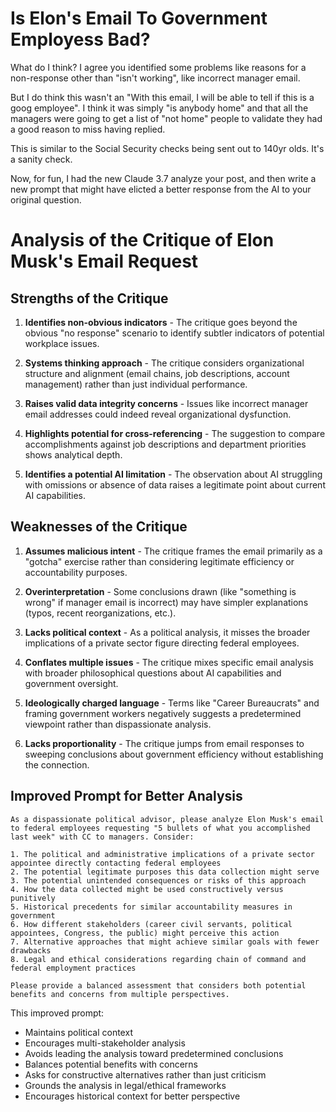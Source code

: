 
# Is Elon's Email To Government Employess Bad?

What do I think?  I agree you identified some problems like reasons for a non-response other than "isn't working", like incorrect manager email.

But I do think this wasn't an "With this email, I will be able to tell if this is a goog employee".   I think it was simply "is anybody home" and that all the managers were going to get a list of "not home" people to validate they had a good reason to miss having replied.

This is similar to the Social Security checks being sent out to 140yr olds.  It's a sanity check.

Now, for fun, I had the new Claude 3.7 analyze your post, and then write a new prompt that might have elicted a better response from the AI to your original question.

# Analysis of the Critique of Elon Musk's Email Request

## Strengths of the Critique

1. **Identifies non-obvious indicators** - The critique goes beyond the obvious "no response" scenario to identify subtler indicators of potential workplace issues.

2. **Systems thinking approach** - The critique considers organizational structure and alignment (email chains, job descriptions, account management) rather than just individual performance.

3. **Raises valid data integrity concerns** - Issues like incorrect manager email addresses could indeed reveal organizational dysfunction.

4. **Highlights potential for cross-referencing** - The suggestion to compare accomplishments against job descriptions and department priorities shows analytical depth.

5. **Identifies a potential AI limitation** - The observation about AI struggling with omissions or absence of data raises a legitimate point about current AI capabilities.

## Weaknesses of the Critique

1. **Assumes malicious intent** - The critique frames the email primarily as a "gotcha" exercise rather than considering legitimate efficiency or accountability purposes.

2. **Overinterpretation** - Some conclusions drawn (like "something is wrong" if manager email is incorrect) may have simpler explanations (typos, recent reorganizations, etc.).

3. **Lacks political context** - As a political analysis, it misses the broader implications of a private sector figure directing federal employees.

4. **Conflates multiple issues** - The critique mixes specific email analysis with broader philosophical questions about AI capabilities and government oversight.

5. **Ideologically charged language** - Terms like "Career Bureaucrats" and framing government workers negatively suggests a predetermined viewpoint rather than dispassionate analysis.

6. **Lacks proportionality** - The critique jumps from email responses to sweeping conclusions about government efficiency without establishing the connection.

## Improved Prompt for Better Analysis

```
As a dispassionate political advisor, please analyze Elon Musk's email to federal employees requesting "5 bullets of what you accomplished last week" with CC to managers. Consider:

1. The political and administrative implications of a private sector appointee directly contacting federal employees
2. The potential legitimate purposes this data collection might serve
3. The potential unintended consequences or risks of this approach
4. How the data collected might be used constructively versus punitively
5. Historical precedents for similar accountability measures in government
6. How different stakeholders (career civil servants, political appointees, Congress, the public) might perceive this action
7. Alternative approaches that might achieve similar goals with fewer drawbacks
8. Legal and ethical considerations regarding chain of command and federal employment practices

Please provide a balanced assessment that considers both potential benefits and concerns from multiple perspectives.
```

This improved prompt:
- Maintains political context
- Encourages multi-stakeholder analysis
- Avoids leading the analysis toward predetermined conclusions
- Balances potential benefits with concerns
- Asks for constructive alternatives rather than just criticism
- Grounds the analysis in legal/ethical frameworks
- Encourages historical context for better perspective